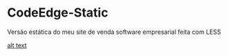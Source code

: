 # CodeEdge-Static
Versão estática do meu site de venda software empresarial feita com LESS


[alt text](https://postimg.cc/XGDqNV7X)

